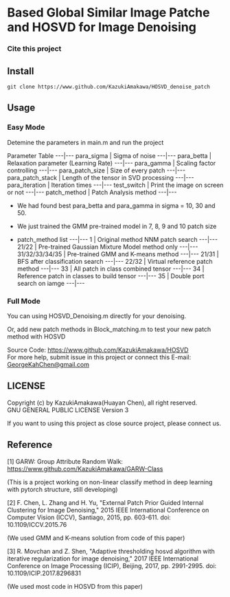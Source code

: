 # Based Global Similar Image Patche and HOSVD for Image Denoising

### Cite this project


## Install
`git clone https://www.github.com/KazukiAmakawa/HOSVD_denoise_patch `

## Usage
### Easy Mode
Detemine the parameters in main.m and run the project

Parameter Table
---|---
para_sigma          | Sigma of noise
---|---
para_betta          | Relaxation parameter (Learning Rate)
---|---
para_gamma          | Scaling factor controlling
---|---
para_patch_size     | Size of every patch
---|---
para_patch_stack    | Length of the tensor in SVD processing
---|---
para_iteration      | Iteration times
---|---
test_switch         | Print the image on screen or not
---|---
patch_method        | Patch Analysis method
---|---

* We had found best para_betta and para_gamma in sigma = 10, 30 and 50. 

* We just trained the GMM pre-trained model in 7, 8, 9 and 10 patch size

* patch_method list
---|---
1               | Original method NNM patch search 
---|---
21/22           | Pre-trained Gaussian Mixture Model method only
---|---
31/32/33/34/35  | Pre-trained GMM and K-means method
---|---
21/31           | BFS after classification search
---|---
22/32           | Virtual reference patch method
---|---
33              | All patch in class combined tensor
---|---
34              | Reference patch in classes to build tensor
---|---
35              | Double port search on iamge
---|---


### Full Mode
You can using HOSVD_Denoising.m directly for your denoising.

Or, add new patch methods in Block_matching.m to test your new patch method with HOSVD

Source Code: https://www.github.com/KazukiAmakawa/HOSVD<br/>
For more help, submit issue in this project or connect this E-mail: GeorgeKahChen@gmail.com 


## LICENSE
Copyright (c) by KazukiAmakawa(Huayan Chen), all right reserved.<br/>
GNU GENERAL PUBLIC LICENSE Version 3

If you want to using this project as close source project, please connect us.



## Reference
[1] GARW: Group Attribute Random Walk: https://www.github.com/KazukiAmakawa/GARW-Class

 (This is a project working on non-linear classify method in deep learning with pytorch structure, still developing)

[2] F. Chen, L. Zhang and H. Yu, "External Patch Prior Guided Internal Clustering for Image Denoising," 2015 IEEE International Conference on Computer Vision (ICCV), Santiago, 2015, pp. 603-611. doi: 10.1109/ICCV.2015.76

 (We used GMM and K-means solution from code of this paper)

[3] R. Movchan and Z. Shen, "Adaptive thresholding hosvd algorithm with iterative regularization for image denoising," 2017 IEEE International Conference on Image Processing (ICIP), Beijing, 2017, pp. 2991-2995. doi: 10.1109/ICIP.2017.8296831

(We used most code in HOSVD from this paper)